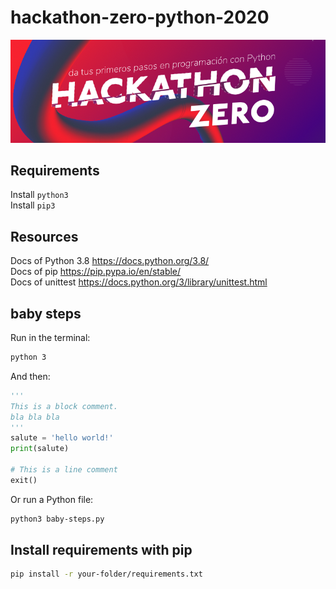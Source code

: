 # hackathon-zero-python-2020

![title](./assets-docs/title.png)

## Requirements
Install `python3`  
Install `pip3`

## Resources
Docs of Python 3.8 https://docs.python.org/3.8/  
Docs of pip https://pip.pypa.io/en/stable/  
Docs of unittest https://docs.python.org/3/library/unittest.html  

## baby steps

Run in the terminal: 
```bash
python 3
```
And then:
```python
'''
This is a block comment.
bla bla bla
'''
salute = 'hello world!'
print(salute)

# This is a line comment
exit()
```

Or run a Python file:
```bash
python3 baby-steps.py
```

## Install requirements with pip

```bash
pip install -r your-folder/requirements.txt
```